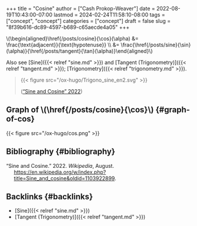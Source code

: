 +++
title = "Cosine"
author = ["Cash Prokop-Weaver"]
date = 2022-08-19T10:43:00-07:00
lastmod = 2024-02-24T11:58:10-08:00
tags = ["concept", "concept"]
categories = ["concept"]
draft = false
slug = "8f39b616-dc89-4597-b689-c65aecde4a05"
+++

\\(\begin{aligned}\href{/posts/cosine}{\cos}(\alpha) &= \frac{\text{adjacent}}{\text{hypotenuse}} \\\ &= \frac{\href{/posts/sine}{\sin}(\alpha)}{\href{/posts/tangent}{\tan}(\alpha)}\end{aligned}\\)

Also see [Sine]({{< relref "sine.md" >}}) and [Tangent (Trigonometry)]({{< relref "tangent.md" >}}); [Trigonometry]({{< relref "trigonometry.md" >}}).

> {{< figure src="/ox-hugo/Trigono_sine_en2.svg" >}}
>
> (<a href="#citeproc_bib_item_1">“Sine and Cosine” 2022</a>)


## Graph of \\(\href{/posts/cosine}{\cos}\\) {#graph-of-cos}

{{< figure src="/ox-hugo/cos.png" >}}


## Bibliography {#bibliography}

<style>.csl-entry{text-indent: -1.5em; margin-left: 1.5em;}</style><div class="csl-bib-body">
  <div class="csl-entry"><a id="citeproc_bib_item_1"></a>“Sine and Cosine.” 2022. <i>Wikipedia</i>, August. <a href="https://en.wikipedia.org/w/index.php?title=Sine_and_cosine&oldid=1103922899">https://en.wikipedia.org/w/index.php?title=Sine_and_cosine&#38;oldid=1103922899</a>.</div>
</div>


## Backlinks {#backlinks}

-   [Sine]({{< relref "sine.md" >}})
-   [Tangent (Trigonometry)]({{< relref "tangent.md" >}})
